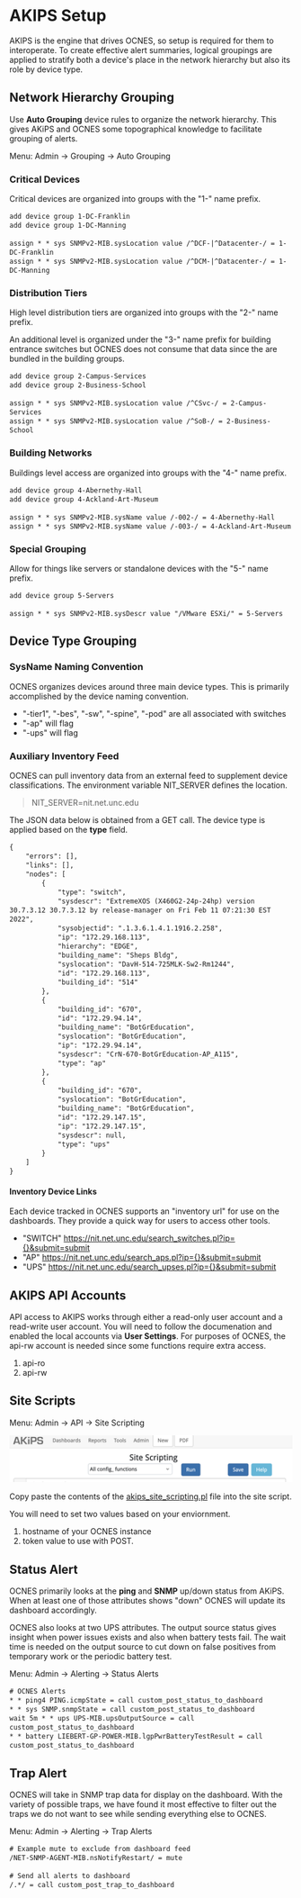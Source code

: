 AKIPS Setup
===

AKIPS is the engine that drives OCNES, so setup is required for them to interoperate.
To create effective alert summaries, logical groupings are applied to stratify both 
a device's place in the network hierarchy but also its role by device type.

## Network Hierarchy Grouping

Use **Auto Grouping** device rules to organize the network hierarchy.  This gives AKiPS and 
OCNES some topographical knowledge to facilitate grouping of alerts.

Menu: Admin -> Grouping -> Auto Grouping

### Critical Devices

Critical devices are organized into groups with the "1-" name prefix.

```
add device group 1-DC-Franklin 
add device group 1-DC-Manning

assign * * sys SNMPv2-MIB.sysLocation value /^DCF-|^Datacenter-/ = 1-DC-Franklin
assign * * sys SNMPv2-MIB.sysLocation value /^DCM-|^Datacenter-/ = 1-DC-Manning
```

### Distribution Tiers

High level distribution tiers are organized into groups with the "2-" name prefix.

An additional level is organized under the "3-" name prefix for building entrance switches
but OCNES does not consume that data since the are bundled in the building groups.

```
add device group 2-Campus-Services 
add device group 2-Business-School 

assign * * sys SNMPv2-MIB.sysLocation value /^CSvc-/ = 2-Campus-Services 
assign * * sys SNMPv2-MIB.sysLocation value /^SoB-/ = 2-Business-School 
```

### Building Networks

Buildings level access are organized into groups with the "4-" name prefix.

```
add device group 4-Abernethy-Hall
add device group 4-Ackland-Art-Museum

assign * * sys SNMPv2-MIB.sysName value /-002-/ = 4-Abernethy-Hall
assign * * sys SNMPv2-MIB.sysName value /-003-/ = 4-Ackland-Art-Museum
```

### Special Grouping

Allow for things like servers or standalone devices with the "5-" name prefix.

```
add device group 5-Servers

assign * * sys SNMPv2-MIB.sysDescr value "/VMware ESXi/" = 5-Servers
```

## Device Type Grouping

### SysName Naming Convention
OCNES organizes devices around three main device types.  This is primarily accomplished by
the device naming convention.

* "-tier1", "-bes", "-sw", "-spine", "-pod" are all associated with switches
* "-ap" will flag 
* "-ups" will flag 

### Auxiliary Inventory Feed

OCNES can pull inventory data from an external feed to supplement device 
classifications.  The environment variable NIT_SERVER defines the location.

> NIT_SERVER=nit.net.unc.edu

The JSON data below is obtained from a GET call.  The device type is applied 
based on the **type** field.

```
{
    "errors": [],
    "links": [],
    "nodes": [
        {
            "type": "switch",
            "sysdescr": "ExtremeXOS (X460G2-24p-24hp) version 30.7.3.12 30.7.3.12 by release-manager on Fri Feb 11 07:21:30 EST 2022",
            "sysobjectid": ".1.3.6.1.4.1.1916.2.258",
            "ip": "172.29.168.113",
            "hierarchy": "EDGE",
            "building_name": "Sheps Bldg",
            "syslocation": "DavH-514-725MLK-Sw2-Rm1244",
            "id": "172.29.168.113",
            "building_id": "514"
        },
        {
            "building_id": "670",
            "id": "172.29.94.14",
            "building_name": "BotGrEducation",
            "syslocation": "BotGrEducation",
            "ip": "172.29.94.14",
            "sysdescr": "CrN-670-BotGrEducation-AP_A115",
            "type": "ap"
        },
        {
            "building_id": "670",
            "syslocation": "BotGrEducation",
            "building_name": "BotGrEducation",
            "id": "172.29.147.15",
            "ip": "172.29.147.15",
            "sysdescr": null,
            "type": "ups"
        }
    ]
}
```

#### Inventory Device Links

Each device tracked in OCNES supports an "inventory url" for use on the 
dashboards.  They provide a quick way for users to access other tools.

* "SWITCH" https://nit.net.unc.edu/search_switches.pl?ip={}&submit=submit
* "AP" https://nit.net.unc.edu/search_aps.pl?ip={}&submit=submit
* "UPS" https://nit.net.unc.edu/search_upses.pl?ip={}&submit=submit

## AKIPS API Accounts

API access to AKIPS works through either a read-only user account and a read-write user account.
You will need to follow the documenation and enabled the local accounts via **User Settings**.
For purposes of OCNES, the api-rw account is needed since some functions require extra access.

1. api-ro
2. api-rw

## Site Scripts

Menu: Admin -> API -> Site Scripting

![AKIPS Site Scripting configuration page](akips_site_scripting.png)

Copy paste the contents of the [akips_site_scripting.pl](site_scripting.pl) file into the site script.

You will need to set two values based on your enviornment.
1. hostname of your OCNES instance
2. token value to use with POST.

## Status Alert

OCNES primarily looks at the **ping** and **SNMP** up/down status from AKiPS.  When at least one
of those attributes shows "down" OCNES will update its dashboard accordingly.

OCNES also looks at two UPS attributes. The output source status gives insight when power issues
exists and also when battery tests fail. The wait time is needed on the output source to cut down
on false positives from temporary work or the periodic battery test.

Menu: Admin -> Alerting -> Status Alerts

```
# OCNES Alerts
* * ping4 PING.icmpState = call custom_post_status_to_dashboard
* * sys SNMP.snmpState = call custom_post_status_to_dashboard
wait 5m * * ups UPS-MIB.upsOutputSource = call custom_post_status_to_dashboard
* * battery LIEBERT-GP-POWER-MIB.lgpPwrBatteryTestResult = call custom_post_status_to_dashboard
```

## Trap Alert

OCNES will take in SNMP trap data for display on the dashboard.  With the variety of possible traps, 
we have found it most effective to filter out the traps we do not want to see while sending everything
else to OCNES.

Menu: Admin -> Alerting -> Trap Alerts

```
# Example mute to exclude from dashboard feed
/NET-SNMP-AGENT-MIB.nsNotifyRestart/ = mute

# Send all alerts to dashboard
/.*/ = call custom_post_trap_to_dashboard
```